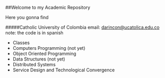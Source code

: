 ##Welcome to my Academic Repository


Here you gonna find

#####Catholic University of Colombia
email: darincon@ucatolica.edu.co
note: the code is in spanish

- Classes
 - Computers Programming (not yet)
 - Object Oriented Programming
 - Data Structures (not yet)
 - Distributed Systems
 - Service Design and Technological Convergence
